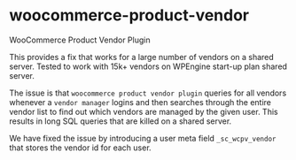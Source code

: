 # woocommerce-product-vendor
WooCommerce Product Vendor Plugin

This provides a fix that works for a large number of vendors on a shared server. Tested to work with 15k+ vendors on WPEngine start-up plan shared server.

The issue is that `woocommerce product vendor plugin` queries for all vendors whenever a `vendor manager` logins and then searches through the entire vendor list to find out which vendors are managed by the given user. This results in long SQL queries that are killed on a shared server. 

We have fixed the issue by introducing a user meta field `_sc_wcpv_vendor` that stores the vendor id for each user. 
